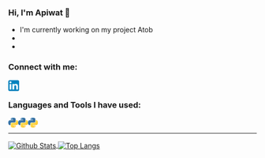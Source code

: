 ### Hi, I'm Apiwat 🙌

- I'm currently working on my project Atob
-
-

### Connect with me:

[<img align="left" alt="LinkedIn" width="22px" src="https://raw.githubusercontent.com/apiwatc/apiwatc/master/assets/linkedin.svg" />](https://www.linkedin.com/in/achuaphan/)

<br />

### Languages and Tools I have used:

<img align="left" height="20" src="https://raw.githubusercontent.com/apiwatc/apiwatc/master/assets/Python.png">
<!-- <code><img height="20" src="https://raw.githubusercontent.com/apiwatc/apiwatc/master/assets/python.svg"></code> -->
&nbsp;&nbsp;&nbsp;&nbsp;&nbsp;
<img align="left" height="20" src="https://raw.githubusercontent.com/apiwatc/apiwatc/master/assets/Python.png">
&nbsp;&nbsp;&nbsp;&nbsp;&nbsp;
<img align="left" height="20" src="https://raw.githubusercontent.com/apiwatc/apiwatc/master/assets/Python.png">

<!-- <code><img height="20" src="https://raw.githubusercontent.com/apiwatc/apiwatc/master/assets/javascript.svg"></code>
&nbsp;&nbsp;&nbsp;&nbsp;&nbsp;
<code><img height="20" src="https://raw.githubusercontent.com/apiwatc/apiwatc/master/assets/flask.svg"></code>
&nbsp;&nbsp;&nbsp;&nbsp;&nbsp;
<code><img height="20" src="https://raw.githubusercontent.com/apiwatc/apiwatc/master/assets/django.svg"></code>
&nbsp;&nbsp;&nbsp;&nbsp;&nbsp;
<code><img height="20" src="https://raw.githubusercontent.com/apiwatc/apiwatc/master/assets/node.svg"></code>
&nbsp;&nbsp;&nbsp;&nbsp;&nbsp;
<code><img height="20" src="https://raw.githubusercontent.com/apiwatc/apiwatc/master/assets/react.svg"></code> -->
<br />

---

<a href="">
  <img align="center" src="https://github-readme-stats.vercel.app/api?username=apiwatc&count_private=true&show_icons=true&theme=dracula&hide=stars" alt="Github Stats" />
</a>
<a href="">
  <img align="center" src="https://github-readme-stats.vercel.app/api/top-langs?username=apiwatc&theme=dracula&layout=compact" alt="Top Langs" />
</a>
